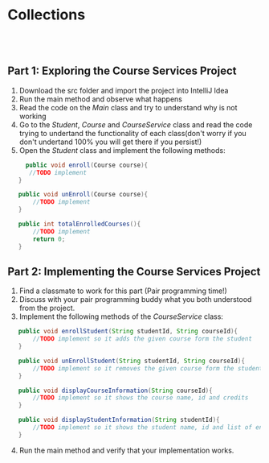 


# Collections

 <br/>
 <br/>
 
 
 ## Part 1: Exploring the Course Services Project
 
 1. Download the src folder and import the project into IntelliJ Idea
 2. Run the main method and observe what happens
 3. Read the code on the *Main* class and try to understand why is not working
 4. Go to the *Student*, *Course* and *CourseService* class and read the code trying to undertand the functionality of each class(don't worry if you don't undertand 100% you will get there if you persist!)
 5. Open the *Student* class and implement the following methods:
 
 ```java
      public void enroll(Course course){
       //TODO implement
    }

    public void unEnroll(Course course){
        //TODO implement
    }

    public int totalEnrolledCourses(){
        //TODO implement
        return 0;
    }
 ```

 ## Part 2: Implementing the Course Services Project
 1. Find a classmate to work for this part (Pair programming time!)
 2. Discuss with your pair programming buddy what you both understood from the project.
 3. Implement the following methods of the *CourseService* class:
 
  ```java
     public void enrollStudent(String studentId, String courseId){
         //TODO implement so it adds the given course form the student
     }

     public void unEnrollStudent(String studentId, String courseId){
         //TODO implement so it removes the given course form the student
     }

     public void displayCourseInformation(String courseId){
         //TODO implement so it shows the course name, id and credits
     }

     public void displayStudentInformation(String studentId){
         //TODO implement so it shows the student name, id and list of enrolled courses
     }
  ```
4. Run the main method and verify that your implementation works. 


 
